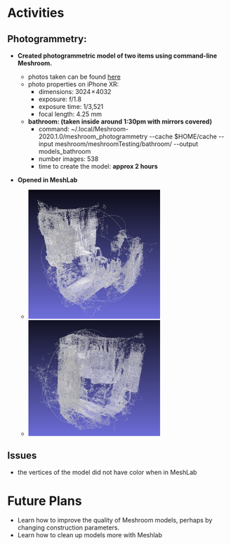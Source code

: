 # Activities

## Photogrammetry:

- **Created photogrammetric model of two items using command-line Meshroom.**
  - photos taken can be found [here](https://github.com/evelynhasama/meshroomTesting)
  - photo properties on iPhone XR:
    -  dimensions: 3024 × 4032 
    -  exposure: f/1.8
    -  exposure time: 1/3,521
    -  focal length: 4.25 mm
  - **bathroom: (taken inside around 1:30pm with mirrors covered)**
    -  command: ~/.local/Meshroom-2020.1.0/meshroom_photogrammetry --cache $HOME/cache --input meshroom/meshroomTesting/bathroom/ --output models_bathroom
    -  number images: 538 
    -  time to create the model: **approx 2 hours**
  
- **Opened in MeshLab** 
    - <img src="https://github.com/evelynhasama/CSResearch/blob/master/Spring2021-Reports/2021-03-30/bathroom1.png" width=300>
    - <img src="https://github.com/evelynhasama/CSResearch/blob/master/Spring2021-Reports/2021-03-30/bathroom2.png" width=300>

## Issues
  - the vertices of the model did not have color when in MeshLab

# Future Plans

- Learn how to improve the quality of Meshroom models, perhaps by changing construction parameters.
- Learn how to clean up models more with Meshlab

